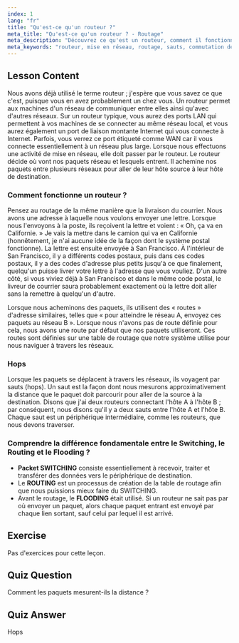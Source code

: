 ```yaml
---
index: 1
lang: "fr"
title: "Qu'est-ce qu'un routeur ?"
meta_title: "Qu'est-ce qu'un routeur ? - Routage"
meta_description: "Découvrez ce qu'est un routeur, comment il fonctionne et son rôle dans la mise en réseau. Comprenez le routage, les sauts et la livraison de paquets pour les débutants."
meta_keywords: "routeur, mise en réseau, routage, sauts, commutation de paquets, réseau Linux, tutoriel pour débutants, guide réseau"
---
```


## Lesson Content

Nous avons déjà utilisé le terme routeur ; j'espère que vous savez ce que c'est, puisque vous en avez probablement un chez vous. Un routeur permet aux machines d'un réseau de communiquer entre elles ainsi qu'avec d'autres réseaux. Sur un routeur typique, vous aurez des ports LAN qui permettent à vos machines de se connecter au même réseau local, et vous aurez également un port de liaison montante Internet qui vous connecte à Internet. Parfois, vous verrez ce port étiqueté comme WAN car il vous connecte essentiellement à un réseau plus large. Lorsque nous effectuons une activité de mise en réseau, elle doit passer par le routeur. Le routeur décide où vont nos paquets réseau et lesquels entrent. Il achemine nos paquets entre plusieurs réseaux pour aller de leur hôte source à leur hôte de destination.

### Comment fonctionne un routeur ?

Pensez au routage de la même manière que la livraison du courrier. Nous avons une adresse à laquelle nous voulons envoyer une lettre. Lorsque nous l'envoyons à la poste, ils reçoivent la lettre et voient : « Oh, ça va en Californie. » Je vais la mettre dans le camion qui va en Californie (honnêtement, je n'ai aucune idée de la façon dont le système postal fonctionne). La lettre est ensuite envoyée à San Francisco. À l'intérieur de San Francisco, il y a différents codes postaux, puis dans ces codes postaux, il y a des codes d'adresse plus petits jusqu'à ce que finalement, quelqu'un puisse livrer votre lettre à l'adresse que vous vouliez. D'un autre côté, si vous viviez déjà à San Francisco et dans le même code postal, le livreur de courrier saura probablement exactement où la lettre doit aller sans la remettre à quelqu'un d'autre.

Lorsque nous acheminons des paquets, ils utilisent des « routes » d'adresse similaires, telles que « pour atteindre le réseau A, envoyez ces paquets au réseau B ». Lorsque nous n'avons pas de route définie pour cela, nous avons une route par défaut que nos paquets utiliseront. Ces routes sont définies sur une table de routage que notre système utilise pour nous naviguer à travers les réseaux.

### Hops

Lorsque les paquets se déplacent à travers les réseaux, ils voyagent par sauts (hops). Un saut est la façon dont nous mesurons approximativement la distance que le paquet doit parcourir pour aller de la source à la destination. Disons que j'ai deux routeurs connectant l'hôte A à l'hôte B ; par conséquent, nous disons qu'il y a deux sauts entre l'hôte A et l'hôte B. Chaque saut est un périphérique intermédiaire, comme les routeurs, que nous devons traverser.

### Comprendre la différence fondamentale entre le Switching, le Routing et le Flooding ?

- **Packet SWITCHING** consiste essentiellement à recevoir, traiter et transférer des données vers le périphérique de destination.
- Le **ROUTING** est un processus de création de la table de routage afin que nous puissions mieux faire du SWITCHING.
- Avant le routage, le **FLOODING** était utilisé. Si un routeur ne sait pas par où envoyer un paquet, alors chaque paquet entrant est envoyé par chaque lien sortant, sauf celui par lequel il est arrivé.

## Exercise

Pas d'exercices pour cette leçon.

## Quiz Question

Comment les paquets mesurent-ils la distance ?

## Quiz Answer

Hops
